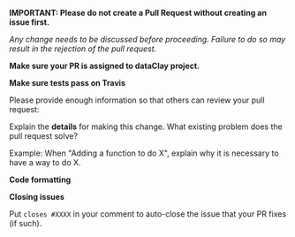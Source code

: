 **IMPORTANT: Please do not create a Pull Request without creating an issue first.**

*Any change needs to be discussed before proceeding. Failure to do so may result in the rejection of the pull request.*

**Make sure your PR is assigned to dataClay project.**

**Make sure tests pass on Travis** 

Please provide enough information so that others can review your pull request:

Explain the **details** for making this change. What existing problem does the pull request solve?

 Example: When "Adding a function to do X", explain why it is necessary to have a way to do X.

**Code formatting**

<!-- See the simple style guide. -->

**Closing issues**

Put `closes #XXXX` in your comment to auto-close the issue that your PR fixes (if such).
